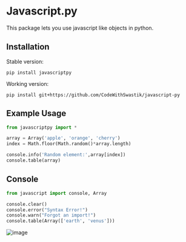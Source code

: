 # Javascript.py

This package lets you use javascript like objects in python.

## Installation

Stable version:

```
pip install javascriptpy
```

Working version:

```
pip install git+https://github.com/CodeWithSwastik/javascript-py
```

## Example Usage

```python
from javascriptpy import *

array = Array('apple', 'orange', 'cherry')
index = Math.floor(Math.random()*array.length)

console.info('Random element:',array[index])
console.table(array)
```

## Console

```py
from javascript import console, Array

console.clear()
console.error("Syntax Error!")
console.warn("Forgot an import!")
console.table(Array(['earth', 'venus']))
```

![image](https://user-images.githubusercontent.com/61446939/126521684-669e4dd5-4263-4c5e-9cce-9c0e097759e3.png)
